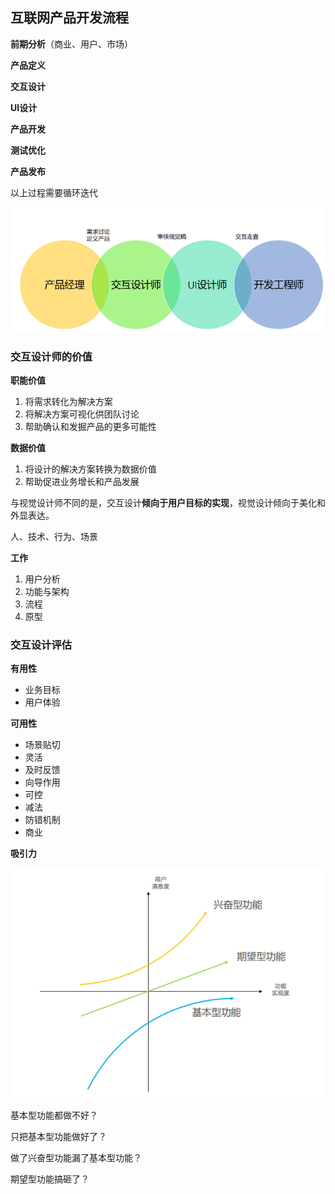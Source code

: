 ## 互联网产品开发流程

**前期分析**（商业、用户、市场）

**产品定义**

**交互设计**

**UI设计**

**产品开发**

**测试优化**

**产品发布**

以上过程需要循环迭代

![](./images/团队配合.png)



### 交互设计师的价值

**职能价值**

1. 将需求转化为解决方案
2. 将解决方案可视化供团队讨论
3. 帮助确认和发掘产品的更多可能性

**数据价值**

1. 将设计的解决方案转换为数据价值
2. 帮助促进业务增长和产品发展

与视觉设计师不同的是，交互设计**倾向于用户目标的实现**，视觉设计倾向于美化和外显表达。

人、技术、行为、场景

**工作**

1. 用户分析
2. 功能与架构
3. 流程
4. 原型

### 交互设计评估

**有用性**

- 业务目标
- 用户体验

**可用性**

- 场景贴切
- 灵活
- 及时反馈
- 向导作用
- 可控
- 减法
- 防错机制
- 商业

**吸引力**

![](./images/cannon模型.png)

基本型功能都做不好？

只把基本型功能做好了？

做了兴奋型功能漏了基本型功能？

期望型功能搞砸了？

